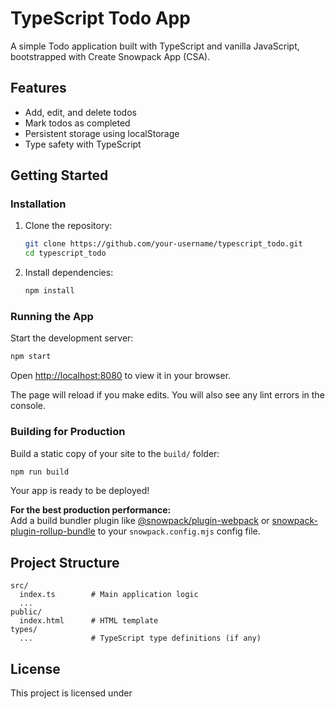 # TypeScript Todo App

A simple Todo application built with TypeScript and vanilla JavaScript, bootstrapped with Create Snowpack App (CSA).

## Features

- Add, edit, and delete todos
- Mark todos as completed
- Persistent storage using localStorage
- Type safety with TypeScript

## Getting Started

### Installation

1. Clone the repository:
   ```bash
   git clone https://github.com/your-username/typescript_todo.git
   cd typescript_todo
   ```

2. Install dependencies:
   ```bash
   npm install
   ```

### Running the App

Start the development server:
```bash
npm start
```
Open [http://localhost:8080](http://localhost:8080) to view it in your browser.

The page will reload if you make edits. You will also see any lint errors in the console.

### Building for Production

Build a static copy of your site to the `build/` folder:
```bash
npm run build
```
Your app is ready to be deployed!

**For the best production performance:**  
Add a build bundler plugin like [@snowpack/plugin-webpack](https://github.com/snowpackjs/snowpack/tree/main/plugins/plugin-webpack) or [snowpack-plugin-rollup-bundle](https://github.com/ParamagicDev/snowpack-plugin-rollup-bundle) to your `snowpack.config.mjs` config file.

## Project Structure

```
src/
  index.ts        # Main application logic
  ...
public/
  index.html      # HTML template
types/
  ...             # TypeScript type definitions (if any)
```

## License

This project is licensed under